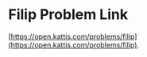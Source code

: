 # Filip Problem Link
[https://open.kattis.com/problems/filip](https://open.kattis.com/problems/filip).
